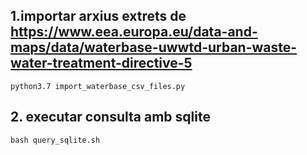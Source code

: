
## 1.importar arxius extrets de https://www.eea.europa.eu/data-and-maps/data/waterbase-uwwtd-urban-waste-water-treatment-directive-5
```shell
python3.7 import_waterbase_csv_files.py
```

## 2. executar consulta amb sqlite
```shell
bash query_sqlite.sh
```
